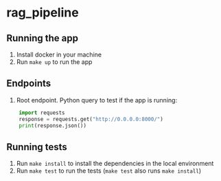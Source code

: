 # rag_pipeline

## Running the app

1. Install docker in your machine
2. Run `make up` to run the app

## Endpoints

1. Root endpoint. Python query to test if the app is running: 
```python
    import requests
    response = requests.get("http://0.0.0.0:8000/")
    print(response.json())
```

## Running tests
1. Run `make install` to install the dependencies in the local environment
2. Run `make test` to run the tests (`make test` also runs `make install`)
